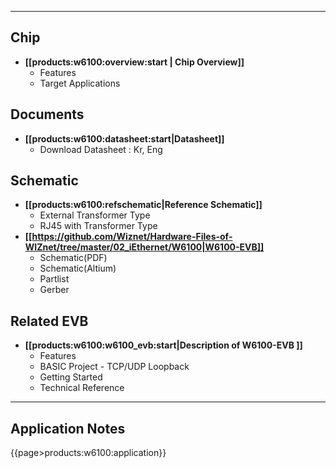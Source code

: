 


----

<WRAP group>

<WRAP half column>

 ## Chip

  * **[[products:w6100:overview:start | Chip Overview]]**
    * Features
    * Target Applications
 
</WRAP>

<WRAP half column>

## Documents 
  * **[[products:w6100:datasheet:start|Datasheet]]**
    * Download Datasheet : Kr, Eng


</WRAP>


</WRAP>

<WRAP group>

<WRAP half column>

 ## Schematic 
  * **[[products:w6100:refschematic|Reference Schematic]]**
    * External Transformer Type
    * RJ45 with Transformer Type
  * **[[https://github.com/Wiznet/Hardware-Files-of-WIZnet/tree/master/02_iEthernet/W6100|W6100-EVB]]**
    * Schematic(PDF)
    * Schematic(Altium)
    * Partlist
    * Gerber


</WRAP>
<WRAP half column>

##  Related EVB 

  * **[[products:w6100:w6100_evb:start|Description of W6100-EVB ]]**
    * Features
    * BASIC Project - TCP/UDP Loopback
    * Getting Started
    * Technical Reference

</WRAP>
</WRAP>

-------


<WRAP centeralign>

## Application Notes 

{{page>products:w6100:application}}
</WRAP>
